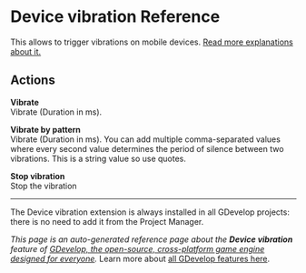 # Device vibration Reference

This allows to trigger vibrations on mobile devices. [Read more explanations about it.](/gdevelop5/all-features/device-vibration)

## Actions

**Vibrate**  
Vibrate (Duration in ms).

**Vibrate by pattern**  
Vibrate (Duration in ms). You can add multiple comma-separated values where every second value determines the period of silence between two vibrations. This is a string value so use quotes.

**Stop vibration**  
Stop the vibration





---

The Device vibration extension is always installed in all GDevelop projects: there is no need to add it from the Project Manager.

*This page is an auto-generated reference page about the **Device vibration** feature of [GDevelop, the open-source, cross-platform game engine designed for everyone](https://gdevelop.io/).* Learn more about [all GDevelop features here](/gdevelop5/all-features).